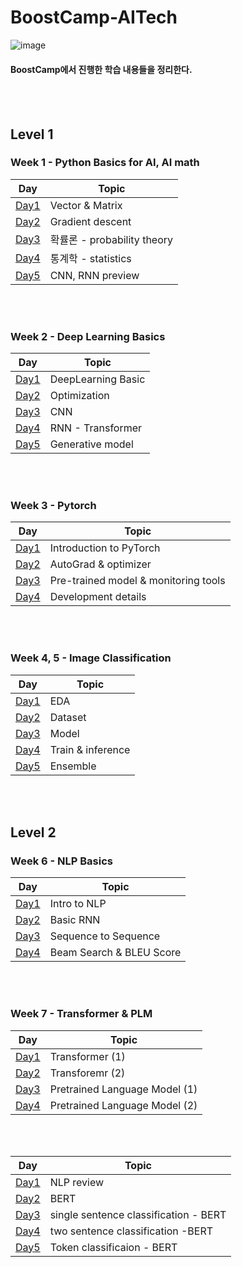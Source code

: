 # BoostCamp-AITech

![image](https://user-images.githubusercontent.com/88299729/134674880-1253d77f-c835-4178-824f-99ac022d0ecd.png)

#### BoostCamp에서 진행한 학습 내용들을 정리한다.

<br>

<br>

## Level 1

### Week 1 - Python Basics for AI, AI math

| Day                                                          | Topic                       |
| ------------------------------------------------------------ | --------------------------- |
| [Day1](https://github.com/JeangyuHeo/BoostCamp-AITech/blob/main/Week1/Day1_Vector_Matrix.md) | Vector & Matrix             |
| [Day2](https://github.com/JeangyuHeo/BoostCamp-AITech/blob/main/Week1/Day2_%EA%B2%BD%EC%82%AC%ED%95%98%EA%B0%95%EB%B2%95.md) | Gradient descent            |
| [Day3](https://github.com/JeangyuHeo/BoostCamp-AITech/blob/main/Week1/Day3_%EB%94%A5%EB%9F%AC%EB%8B%9D_%ED%99%95%EB%A5%A0%EB%A1%A0.md) | 확률론 - probability theory |
| [Day4](https://github.com/JeangyuHeo/BoostCamp-AITech/blob/main/Week1/Day4_%ED%86%B5%EA%B3%84%ED%95%99.md) | 통계학 - statistics         |
| [Day5](https://github.com/JeangyuHeo/BoostCamp-AITech/blob/main/Week1/Day5_CNN_RNN_%EB%A7%9B%EB%B3%B4%EA%B8%B0.md) | CNN, RNN preview            |

<br>

<br>

### Week 2 - Deep Learning Basics

| Day                                                          | Topic              |
| ------------------------------------------------------------ | ------------------ |
| [Day1](https://github.com/JeangyuHeo/BoostCamp-AITech/blob/main/Week2/Day1_DeepLearning_Basic.md) | DeepLearning Basic |
| [Day2](https://github.com/JeangyuHeo/BoostCamp-AITech/blob/main/Week2/Day2_Optimization.md) | Optimization       |
| [Day3](https://github.com/JeangyuHeo/BoostCamp-AITech/blob/main/Week2/Day3_CNN.md) | CNN                |
| [Day4](https://github.com/JeangyuHeo/BoostCamp-AITech/blob/main/Week2/Day4_RNN_Transformer.md) | RNN - Transformer  |
| [Day5](https://github.com/JeangyuHeo/BoostCamp-AITech/blob/main/Week2/Day5_Generative_Model.md) | Generative model   |

<br>

<br>

### Week 3 - Pytorch

| Day                                                          | Topic                                |
| ------------------------------------------------------------ | ------------------------------------ |
| [Day1](https://github.com/JeangyuHeo/BoostCamp-AITech/blob/main/Week3/Day1_Introduction_to_PyTorch.md) | Introduction to PyTorch              |
| [Day2](https://github.com/JeangyuHeo/BoostCamp-AITech/blob/main/Week3/Day2_AutoGrad_Optimizer.md) | AutoGrad & optimizer                 |
| [Day3](https://github.com/JeangyuHeo/BoostCamp-AITech/blob/main/Week3/Day3_Model%EB%B6%88%EB%9F%AC%EC%98%A4%EA%B8%B0_Monitoring_tools.md) | Pre-trained model & monitoring tools |
| [Day4](https://github.com/JeangyuHeo/BoostCamp-AITech/blob/main/Week3/Day4_Dev_details.md) | Development details                  |

<br>

<br>

### Week 4, 5 - Image Classification

| Day                                                          | Topic             |
| ------------------------------------------------------------ | ----------------- |
| [Day1](https://github.com/JeangyuHeo/BoostCamp-AITech/blob/main/Week4/Day1_EDA.md) | EDA               |
| [Day2](https://github.com/JeangyuHeo/BoostCamp-AITech/blob/main/Week4/Day2_Dataset.md) | Dataset           |
| [Day3](https://github.com/JeangyuHeo/BoostCamp-AITech/blob/main/Week4/Day3_Model.md) | Model             |
| [Day4](https://github.com/JeangyuHeo/BoostCamp-AITech/blob/main/Week4/Day4_Training_Inference.md) | Train & inference |
| [Day5](https://github.com/JeangyuHeo/BoostCamp-AITech/blob/main/Week4/Day5_Ensemble.md) | Ensemble          |

<br>

<br>

## Level 2

### Week 6 - NLP Basics

| Day                                                          | Topic                    |
| ------------------------------------------------------------ | ------------------------ |
| [Day1](https://github.com/JeangyuHeo/BoostCamp-AITech/blob/main/Week6/Day1_Intro_to_NLP.md) | Intro to NLP             |
| [Day2](https://github.com/JeangyuHeo/BoostCamp-AITech/blob/main/Week6/Day2_Basic_RNN.md) | Basic RNN                |
| [Day3](https://github.com/JeangyuHeo/BoostCamp-AITech/blob/main/Week6/Day3_Seq_to_Seq.md) | Sequence to Sequence     |
| [Day4](https://github.com/JeangyuHeo/BoostCamp-AITech/blob/main/Week6/Day4_BeamSearch_BLEU.md) | Beam Search & BLEU Score |

<br>

<br>

### Week 7 - Transformer & PLM

| Day                                                          | Topic                         |
| ------------------------------------------------------------ | ----------------------------- |
| [Day1](https://github.com/JeangyuHeo/BoostCamp-AITech/blob/main/Week7/Day1_Transformer(1).md) | Transformer (1)               |
| [Day2](https://github.com/JeangyuHeo/BoostCamp-AITech/blob/main/Week7/Day2_Transformer(2).md) | Transforemr (2)               |
| [Day3](https://github.com/JeangyuHeo/BoostCamp-AITech/blob/main/Week7/Day3_PLM.md) | Pretrained Language Model (1) |
| [Day4](https://github.com/JeangyuHeo/BoostCamp-AITech/blob/main/Week7/Day4_PLM(2).md) | Pretrained Language Model (2) |

<br>

<br>

| Day      | Topic                                 |
| -------- | ------------------------------------- |
| [Day1]() | NLP review                            |
| [Day2]() | BERT                                  |
| [Day3]() | single sentence classification - BERT |
| [Day4]() | two sentence classification -BERT     |
| [Day5]() | Token classificaion - BERT            |

<br>

<br>

